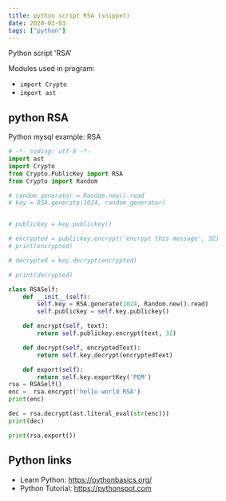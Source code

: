 ```yaml
---
title: python script RSA (snippet)
date: 2020-03-03
tags: ["python"]
---
```

Python script 'RSA'


Modules used in program: 
* `import Crypto`
* `import ast`

## python RSA

Python mysql example: RSA

```python
# -*- coding: utf-8 -*-
import ast
import Crypto
from Crypto.PublicKey import RSA
from Crypto import Random

# random_generator = Random.new().read
# key = RSA.generate(1024, random_generator)


# publickey = key.publickey()

# encrypted = publickey.encrypt('encrypt this message', 32)
# print(encrypted)

# decrypted = key.decrypt(encrypted)

# print(decrypted)

class RSASelf:
	def __init__(self):
		self.key = RSA.generate(1024, Random.new().read)
		self.publickey = self.key.publickey()

	def encrypt(self, text):
		return self.publickey.encrypt(text, 32)

	def decrypt(self, encryptedText):
		return self.key.decrypt(encryptedText)

	def export(self):
		return self.key.exportKey('PEM')
rsa = RSASelf()
enc =  rsa.encrypt('hello world RSA')
print(enc)

dec = rsa.decrypt(ast.literal_eval(str(enc)))
print(dec)

print(rsa.export())

```

## Python links

- Learn Python: https://pythonbasics.org/
- Python Tutorial: https://pythonspot.com
